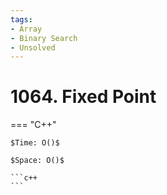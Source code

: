 ```yaml
---
tags:
- Array
- Binary Search
- Unsolved
---
```



# 1064. Fixed Point

=== "C++"

    $Time: O()$

    $Space: O()$

    ```c++
    ```